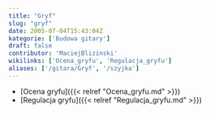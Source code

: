 ```yaml
---
title: "Gryf"
slug: "gryf"
date: 2005-07-04T15:43:04Z
kategorie: ['Budowa gitary']
draft: false
contributor: 'MaciejBlizinski'
wikilinks: ['Ocena_gryfu', 'Regulacja_gryfu']
aliases: ['/gitara/Gryf', '/szyjka']
---
```

  - [Ocena gryfu]({{< relref "Ocena_gryfu.md" >}})
  - [Regulacja gryfu]({{< relref "Regulacja_gryfu.md" >}})

